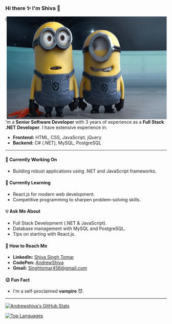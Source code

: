 ### Hi there ✨ I'm Shiva 👋

<img align="right" alt="GIF" src="https://raw.githubusercontent.com/andrewshiva/Andrewshiva/master/minions.gif" width="500" height="320" />

I'm a **Senior Software Developer** with 3 years of experience as a **Full Stack .NET Developer**. I have extensive experience in:

- **Frontend:** HTML, CSS, JavaScript, jQuery  
- **Backend:** C# (.NET), MySQL, PostgreSQL  

---

#### 🔧 Currently Working On
- Building robust applications using .NET and JavaScript frameworks.

#### 🌱 Currently Learning
- React.js for modern web development.  
- Competitive programming to sharpen problem-solving skills.

#### 💡 Ask Me About
- Full Stack Development (.NET & JavaScript).  
- Database management with MySQL and PostgreSQL.  
- Tips on starting with React.js.

#### 📧 How to Reach Me
- **LinkedIn:** [Shiva Singh Tomar](https://www.linkedin.com/in/shiva-singh-tomar-253190173/)  
- **CodePen:** [AndrewShiva](https://codepen.io/andrewshiva)  
- **Gmail:** [Singhtomar456@gmail.com](mailto:Singhtomar456@gmail.com)

#### 😉 Fun Fact
- I'm a self-proclaimed **vampire** 😈.

---

[![Andrewshiva's GitHub Stats](https://github-readme-stats.vercel.app/api?username=andrewshiva&show_icons=true&theme=radical)](https://github.com/andrewshiva/github-readme-stats)

[![Top Languages](https://github-readme-stats.vercel.app/api/top-langs/?username=andrewshiva&layout=compact&theme=radical)](https://github.com/andrewshiva/github-readme-stats)
